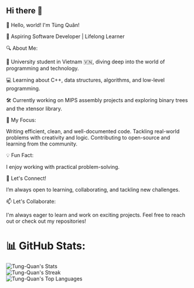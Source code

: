 ## Hi there 👋

👋 Hello, world! I'm Tùng Quân!

🚀 Aspiring Software Developer | Lifelong Learner

🔍 About Me:

🌟 University student in Vietnam 🇻🇳, diving deep into the world of programming and technology.

💻 Learning about C++, data structures, algorithms, and low-level programming.

🛠 Currently working on MIPS assembly projects and exploring binary trees and the xtensor library.

🎯 My Focus:

Writing efficient, clean, and well-documented code.
Tackling real-world problems with creativity and logic.
Contributing to open-source and learning from the community.

💡 Fun Fact:

I enjoy working with practical problem-solving.

🚀 Let's Connect!

I’m always open to learning, collaborating, and tackling new challenges.

📫 Let's Collaborate:

I'm always eager to learn and work on exciting projects. Feel free to reach out or check out my repositories!



# 📊 GitHub Stats:
![Tung-Quan's Stats](https://github-readme-stats.vercel.app/api?username=Tung-Quan&theme=dracula&show_icons=true&hide_border=false&count_private=true)<br/>
![Tung-Quan's Streak](https://github-readme-streak-stats.herokuapp.com/?user=Tung-Quan&theme=dracula&hide_border=false)<br/>
![Tung-Quan's Top Languages](https://github-readme-stats.vercel.app/api/top-langs/?username=Tung-Quan&theme=dracula&show_icons=true&hide_border=false&layout=compact)
